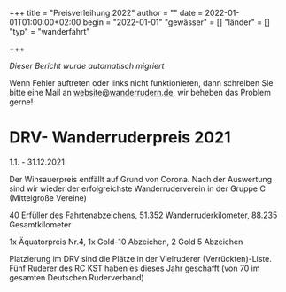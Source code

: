 +++
title = "Preisverleihung 2022"
author = ""
date = 2022-01-01T01:00:00+02:00
begin = "2022-01-01"
"gewässer" = []
"länder" = []
"typ" = "wanderfahrt"

+++


*Dieser Bericht wurde automatisch migriert*

Wenn Fehler auftreten oder links nicht funktionieren, dann schreiben Sie bitte eine Mail an website@wanderrudern.de, wir beheben das Problem gerne!



# DRV- Wanderruderpreis 2021


1.1. - 31.12.2021

Der Winsauerpreis entfällt auf Grund von Corona. Nach der Auswertung sind wir wieder der erfolgreichste Wanderruderverein in der Gruppe C (Mittelgroße Vereine)

40 Erfüller des Fahrtenabzeichens, 51.352 Wanderruderkilometer, 88.235 Gesamtkilometer

1x Äquatorpreis Nr.4, 1x Gold-10 Abzeichen, 2 Gold 5 Abzeichen

Platzierung im DRV sind die Plätze in der Vielruderer (Verrückten)-Liste. Fünf Ruderer des RC KST haben es dieses Jahr geschafft (von 70 im gesamten Deutschen Ruderverband)